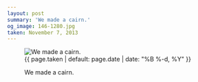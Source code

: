 ```yaml
---
layout: post
summary: 'We made a cairn.'
og_image: 146-1280.jpg
taken: November 7, 2013
---
```


<figure class="post" data-src="{{ site.assets_url }}/{{ page.og_image }}">
<img alt="We made a cairn." sizes="(min-width: 700px) 50vw, calc(100vw - 2rem)" src="{{ site.assets_url }}/146-640.jpg" srcset="{{ site.assets_url }}/146-1280.jpg 1280w, {{ site.assets_url }}/146-960.jpg 960w, {{ site.assets_url }}/146-640.jpg 640w, {{ site.assets_url }}/146-320.jpg 320w"/>
<figcaption>
<time>{{ page.taken | default: page.date | date: "%B %-d, %Y" }}</time>
<p>We made a cairn.</p>
</figcaption>
</figure>
